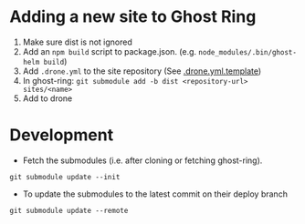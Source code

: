 # Adding a new site to Ghost Ring
1. Make sure dist is not ignored
2. Add an `npm build` script to package.json. (e.g. `node_modules/.bin/ghost-helm build`)
3. Add `.drone.yml` to the site repository (See [.drone.yml.template](.drone.yml.template))
4. In ghost-ring: `git submodule add -b dist <repository-url> sites/<name>`
5. Add to drone 

# Development
- Fetch the submodules (i.e. after cloning or fetching ghost-ring).

`git submodule update --init`

- To update the submodules to the latest commit on their deploy branch

`git submodule update --remote`
